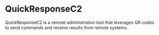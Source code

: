 # QuickResponseC2
QuickResponseC2 is a remote administration tool that leverages QR codes to send commands and receive results from remote systems.
